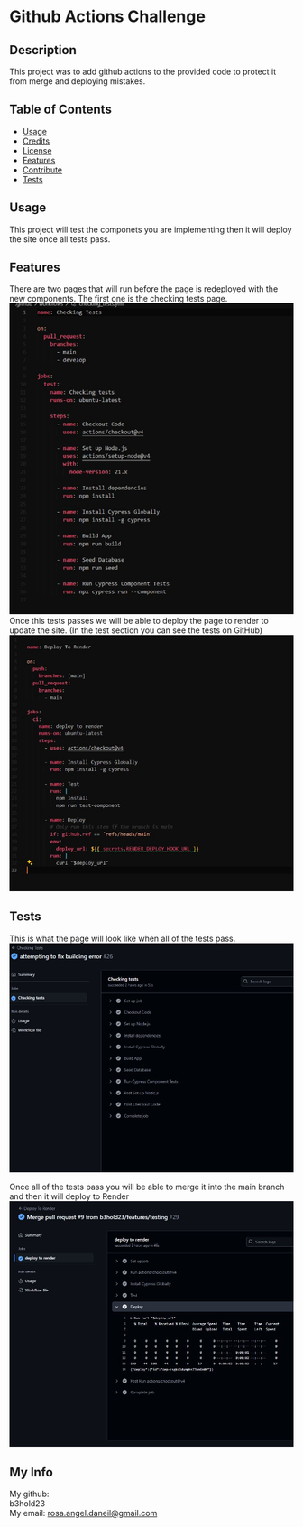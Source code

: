 # Github Actions Challenge 

## Description
This project was to add github actions to the provided code to protect it from merge and deploying mistakes. 

## Table of Contents
- [Usage](#usage)
- [Credits](#credits)
- [License](#license)
- [Features](#features)
- [Contribute](#contribute)
- [Tests](#tests)


## Usage
This project will test the componets you are implementing then it will deploy the site once all tests pass.


## Features
There are two pages that will run before the page is redeployed with the new components. The first one is the checking tests page. 
<br>
![checkingtestpage](./assets/checking%20test.JPG)
<br>
Once this tests passes we will be able to deploy the page to render to update the site. (In the test section you can see the tests on GitHub)
<br>
![renderToPage](./assets/deploy%20to%20render.JPG)

## Tests
This is what the page will look like when all of the tests pass. 
<br>
![Checking test](./assets/Capture.JPG)

Once all of the tests pass you will be able to merge it into the main branch and then it will deploy to Render
<br>
![Render Deploy](./assets/renderDeploy.JPG)

## My Info
My github:
<br>
b3hold23
<br>
My email: rosa.angel.daneil@gmail.com